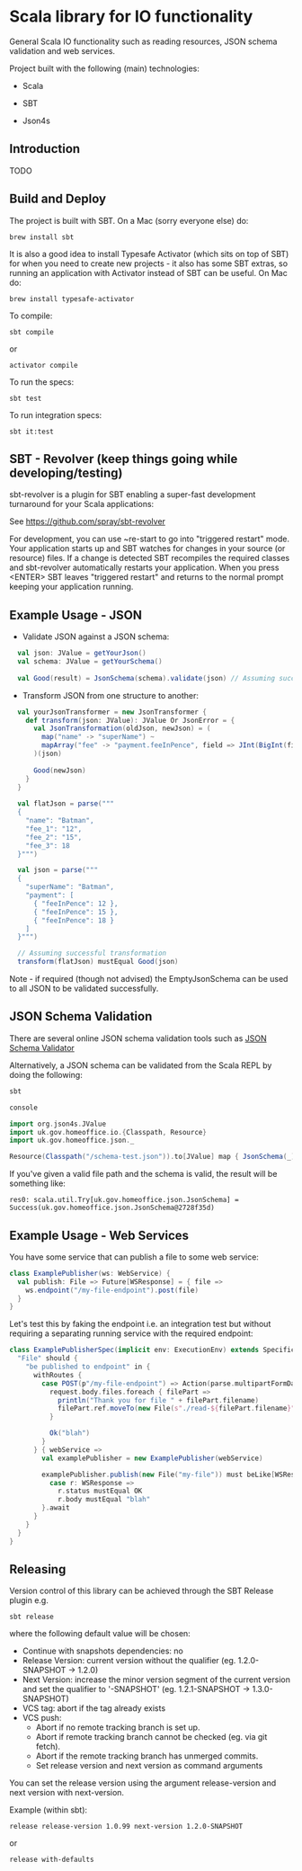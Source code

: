 Scala library for IO functionality
==================================
General Scala IO functionality such as reading resources, JSON schema validation and web services.

Project built with the following (main) technologies:

- Scala

- SBT

- Json4s

Introduction
------------
TODO

Build and Deploy
----------------
The project is built with SBT. On a Mac (sorry everyone else) do:
```
brew install sbt
```

It is also a good idea to install Typesafe Activator (which sits on top of SBT) for when you need to create new projects - it also has some SBT extras, so running an application with Activator instead of SBT can be useful. On Mac do:
```
brew install typesafe-activator
```

To compile:
```
sbt compile
```

or
```
activator compile
```

To run the specs:
```
sbt test
```

To run integration specs:
```
sbt it:test
```

SBT - Revolver (keep things going while developing/testing)
-----------------------------------------------------------
sbt-revolver is a plugin for SBT enabling a super-fast development turnaround for your Scala applications:

See https://github.com/spray/sbt-revolver

For development, you can use ~re-start to go into "triggered restart" mode.
Your application starts up and SBT watches for changes in your source (or resource) files.
If a change is detected SBT recompiles the required classes and sbt-revolver automatically restarts your application. 
When you press &lt;ENTER&gt; SBT leaves "triggered restart" and returns to the normal prompt keeping your application running.

Example Usage - JSON
--------------------
- Validate JSON against a JSON schema:
```scala
  val json: JValue = getYourJson()
  val schema: JValue = getYourSchema()
  
  val Good(result) = JsonSchema(schema).validate(json) // Assuming successful validation
```

- Transform JSON from one structure to another:
```scala
  val yourJsonTransformer = new JsonTransformer {
    def transform(json: JValue): JValue Or JsonError = {
      val JsonTransformation(oldJson, newJson) = (
        map("name" -> "superName") ~
        mapArray("fee" -> "payment.feeInPence", field => JInt(BigInt(field.extract[String])))
      )(json)
      
      Good(newJson)
    }
  }
  
  val flatJson = parse("""
  {
    "name": "Batman",
    "fee_1": "12",
    "fee_2": "15",
    "fee_3": 18
  }""")

  val json = parse("""
  {
    "superName": "Batman",
    "payment": [
      { "feeInPence": 12 },
      { "feeInPence": 15 },
      { "feeInPence": 18 }
    ]
  }""")

  // Assuming successful transformation
  transform(flatJson) mustEqual Good(json) 
```

Note - if required (though not advised) the EmptyJsonSchema can be used to all JSON to be validated successfully.

JSON Schema Validation
----------------------
There are several online JSON schema validation tools such as [JSON Schema Validator](http://www.jsonschemavalidator.net/)

Alternatively, a JSON schema can be validated from the Scala REPL by doing the following:

```scala
sbt

console

import org.json4s.JValue
import uk.gov.homeoffice.io.{Classpath, Resource}
import uk.gov.homeoffice.json._

Resource(Classpath("/schema-test.json")).to[JValue] map { JsonSchema(_) }
```

If you've given a valid file path and the schema is valid, the result will be something like:

```
res0: scala.util.Try[uk.gov.homeoffice.json.JsonSchema] = Success(uk.gov.homeoffice.json.JsonSchema@2728f35d)
```

Example Usage - Web Services
----------------------------
You have some service that can publish a file to some web service:
```scala
class ExamplePublisher(ws: WebService) {
  val publish: File => Future[WSResponse] = { file =>
    ws.endpoint("/my-file-endpoint").post(file)
  }
}
```

Let's test this by faking the endpoint i.e. an integration test but without requiring a separating running service with the required endpoint:
```scala
class ExamplePublisherSpec(implicit env: ExecutionEnv) extends Specification with WebServiceSpecification {
  "File" should {
    "be published to endpoint" in {
      withRoutes {
        case POST(p"/my-file-endpoint") => Action(parse.multipartFormData) { request =>
          request.body.files.foreach { filePart =>
            println("Thank you for file " + filePart.filename)
            filePart.ref.moveTo(new File(s"./read-${filePart.filename}"))
          }

          Ok("blah")
        }
      } { webService =>
        val examplePublisher = new ExamplePublisher(webService)

        examplePublisher.publish(new File("my-file")) must beLike[WSResponse] {
          case r: WSResponse =>
            r.status mustEqual OK
            r.body mustEqual "blah"
        }.await
      }
    }
  }
}
```

Releasing
---------
Version control of this library can be achieved through the SBT Release plugin e.g.
```
sbt release
```

where the following default value will be chosen:
- Continue with snapshots dependencies: no
- Release Version: current version without the qualifier (eg. 1.2.0-SNAPSHOT -> 1.2.0)
- Next Version: increase the minor version segment of the current version and set the qualifier to '-SNAPSHOT' (eg. 1.2.1-SNAPSHOT -> 1.3.0-SNAPSHOT)
- VCS tag: abort if the tag already exists
- VCS push:
    - Abort if no remote tracking branch is set up.
    - Abort if remote tracking branch cannot be checked (eg. via git fetch).
    - Abort if the remote tracking branch has unmerged commits.
    - Set release version and next version as command arguments

You can set the release version using the argument release-version and next version with next-version.

Example (within sbt):
```
release release-version 1.0.99 next-version 1.2.0-SNAPSHOT
```

or
```
release with-defaults
```